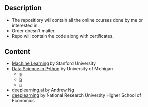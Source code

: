 ## Description

 - The repositiory will contain all the online courses done by me or interested in. 
 - Order doesn't matter.
 - Repo will contain the code along with certificates.

## Content

 - [Machine Learning]() by Stanford University
 - [Data Science in Python]() by University of Michigan
   - [a]()
   - [b]()
   - [c]()
 - [deeplearning.ai]() by Andrew Ng
 - [deeplearning]() by National Research University Higher School of Economics 

